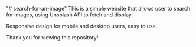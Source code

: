 "# search-for-an-image" 
This is a simple website that allows user to search for images, using Unsplash API to fetch and display.

Responsive design for mobile and desktop users, easy to use.

Thank you for viewing this repository!